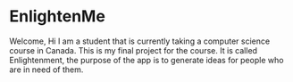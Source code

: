 # EnlightenMe
Welcome, 
Hi I am a student that is currently taking a computer science course in Canada. This is my final project for the course. It is called Enlightenment, the purpose of the app is to generate ideas for people who are in need of them. 

